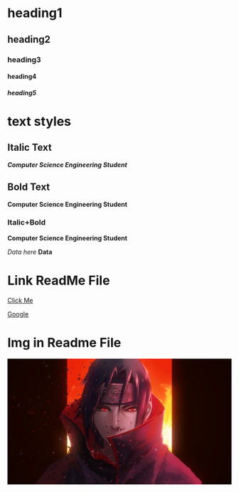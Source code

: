 # heading1
## heading2
### heading3
#### heading4
##### heading5

# text styles
## Italic Text
***Computer Science Engineering Student***

## Bold Text
**Computer Science Engineering Student**


### Italic+Bold
**Computer Science Engineering Student**


*Data here*
**Data**
# Link ReadMe File
[Click Me](https://www.google.com/)

[Google](https://www.google.com/)

# Img in Readme File

![Sasauke](3541347.jpg)
